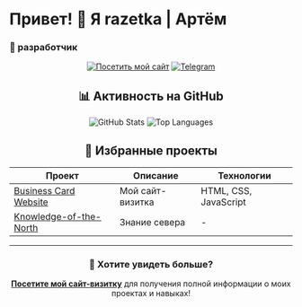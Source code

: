 # Привет! 👋 Я razetka | Артём

### 🎯 разработчик

<div align="center">

[![Посетить мой сайт](https://img.shields.io/badge/🌐_Мой_сайт--визитка-000?style=for-the-badge&logo=google-chrome&logoColor=white)](https://razetka2010.github.io/Business-card-website/)
[![Telegram](https://img.shields.io/badge/Telegram-26A5E4?style=for-the-badge&logo=telegram&logoColor=white)](https://t.me/razetkaartem)

## 📊 Активность на GitHub

<div align="center">

![GitHub Stats](https://github-readme-stats.vercel.app/api?username=razetka2010&show_icons=true&theme=radical)
![Top Languages](https://github-readme-stats.vercel.app/api/top-langs/?username=razetka2010&layout=compact&theme=radical)

</div>

## 📁 Избранные проекты

| Проект | Описание | Технологии |
|--------|-----------|------------|
| [Business Card Website](https://razetka2010.github.io/Business-card-website/) | Мой сайт-визитка | HTML, CSS, JavaScript |
| [Knowledge-of-the-North](-) | Знание севера | - |

---

<div align="center">

### 💼 Хотите увидеть больше?
**[Посетите мой сайт-визитку](https://razetka2010.github.io/Business-card-website/)** для получения полной информации о моих проектах и навыках!

</div>

